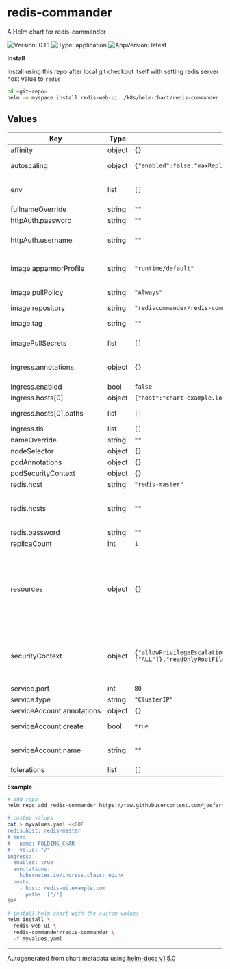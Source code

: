 # redis-commander

A Helm chart for redis-commander

![Version: 0.1.1](https://img.shields.io/badge/Version-0.1.1-informational?style=flat-square) ![Type: application](https://img.shields.io/badge/Type-application-informational?style=flat-square) ![AppVersion: latest](https://img.shields.io/badge/AppVersion-latest-informational?style=flat-square)

**Install**

Install using this repo after local git checkout itself with setting redis server host value
to `redis`

```sh
cd <git-repo>
helm -n myspace install redis-web-ui ./k8s/helm-chart/redis-commander --set redis.host=redis
```

## Values

| Key | Type | Default | Description |
|-----|------|---------|-------------|
| affinity | object | `{}` |  |
| autoscaling | object | `{"enabled":false,"maxReplicas":1,"minReplicas":1,"targetCPUUtilizationPercentage":80}` | Autoscaling configuration for k8s deployment |
| env | list | `[]` | Extra env vars for the main container redis-commander in array structure ([{name: ... , value: ...}, {name: ... , value: ...}]). |
| fullnameOverride | string | `""` |  |
| httpAuth.password | string | `""` | Specify http basic password for the web ui |
| httpAuth.username | string | `""` | Specify http basic username and password to protect access to redis commander web ui |
| image.apparmorProfile | string | `"runtime/default"` | Enable AppArmor per default when available on k8s host, change to "unconfined" to disable |
| image.pullPolicy | string | `"Always"` | Deployment pull policy, either "Always" or "IfNotPresent" |
| image.repository | string | `"rediscommander/redis-commander"` | Docker image to deploy |
| image.tag | string | `""` | Overrides the image tag whose default is the chart appVersion. |
| imagePullSecrets | list | `[]` | Optional image pull secrets for private docker registries |
| ingress.annotations | object | `{}` | Add additional annotations for the ingess spec Example:   'kubernetes.io/ingress.class: nginx' or 'kubernetes.io/tls-acme: "true"' |
| ingress.enabled | bool | `false` | Enable Ingress for the service |
| ingress.hosts[0] | object | `{"host":"chart-example.local","paths":[]}` | Host name to use for the ingress definition |
| ingress.hosts[0].paths | list | `[]` | Optional list of paths within the given host for path-based routing |
| ingress.tls | list | `[]` |  |
| nameOverride | string | `""` |  |
| nodeSelector | object | `{}` |  |
| podAnnotations | object | `{}` |  |
| podSecurityContext | object | `{}` |  |
| redis.host | string | `"redis-master"` | Specifies a single Redis host |
| redis.hosts | string | `""` | Alternative: Specifies multiple redis endpoints <label:host:port>,... instead of one in "redis.host" Example: "local:localhost:6379,myredis:10.10.20.30" |
| redis.password | string | `""` | Specifies redis password |
| replicaCount | int | `1` |  |
| resources | object | `{}` | We usually recommend not to specify default resources and to leave this as a conscious choice for the user. This also increases chances charts run on environments with little resources, such as Minikube. If you do want to specify resources, uncomment the following lines, adjust them as necessary, and remove the curly braces after 'resources:'. |
| securityContext | object | `{"allowPrivilegeEscalation":false,"capabilities":{"drop":["ALL"]},"readOnlyRootFilesystem":false,"runAsNonRoot":true}` | Configuration of the linux security context for the docker image. This restricts the rights of the running docker image as far as possible. "readOnlyRootFilesystem" must be set to false to auto-generate a config file with multiple redis hosts or sentinel hosts |
| service.port | int | `80` | External port where service is available |
| service.type | string | `"ClusterIP"` | Type of k8s service to export |
| serviceAccount.annotations | object | `{}` | Annotations to add to the service account |
| serviceAccount.create | bool | `true` | Specifies whether a service account should be created |
| serviceAccount.name | string | `""` | The name of the service account to use. If not set and create is true, a name is generated using the fullname template |
| tolerations | list | `[]` |  |

**Example**

```sh
# add repo
helm repo add redis-commander https://raw.githubusercontent.com/joeferner/redis-commander/master/k8s/helm-chart/

# custom values
cat > myvalues.yaml <<EOF
redis.host: redis-master
# env:
# - name: FOLDING_CHAR
#   value: "/"
ingress:
  enabled: true
  annotations:
    kubernetes.io/ingress.class: nginx
  hosts:
    - host: redis-ui.example.com
      paths: ["/"]
EOF

# install helm chart with the custom values
helm install \
  redis-web-ui \
  redis-commander/redis-commander \
  -f myvalues.yaml

```

----------------------------------------------
Autogenerated from chart metadata using [helm-docs v1.5.0](https://github.com/norwoodj/helm-docs/releases/v1.5.0)
